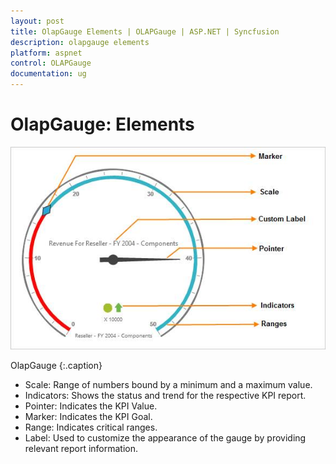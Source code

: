 ```yaml
---
layout: post
title: OlapGauge Elements | OLAPGauge | ASP.NET | Syncfusion
description: olapgauge elements
platform: aspnet
control: OLAPGauge
documentation: ug
---
```


# OlapGauge: Elements

![](OlapGauge-Elements_images/OlapGauge-Elements_img1.png) 

OlapGauge
{:.caption}


* Scale: Range of numbers bound by a minimum and a maximum value.
* Indicators: Shows the status and trend for the respective KPI report.
* Pointer: Indicates the KPI Value.
* Marker: Indicates the KPI Goal.
* Range: Indicates critical ranges.
* Label: Used to customize the appearance of the gauge by providing relevant report information.
